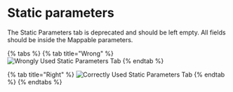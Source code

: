 # Static parameters

The Static Parameters tab is deprecated and should be left empty. All fields should be inside the Mappable parameters.

{% tabs %}
{% tab title="Wrong" %}
![Wrongly Used Static Parameters Tab](<../.gitbook/assets/integromatStaticParametersWrong (1).png>)
{% endtab %}

{% tab title="Right" %}
![Correctly Used Static Parameters Tab](../.gitbook/assets/integromatStaticParametersRight.png)
{% endtab %}
{% endtabs %}

##

